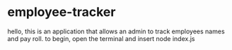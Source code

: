 # employee-tracker

hello, this is an application that allows an admin to track employees names and pay roll. to begin, open the terminal and insert node index.js